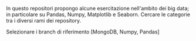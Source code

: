 In questo repositori propongo alcune esercitazione nell'ambito dei big data; in particolare su Pandas, Numpy, Matplotlib e Seaborn.
Cercare le categorie tra i diversi rami dei repository.

Selezionare i branch di riferimento [MongoDB, Numpy, Pandas]
